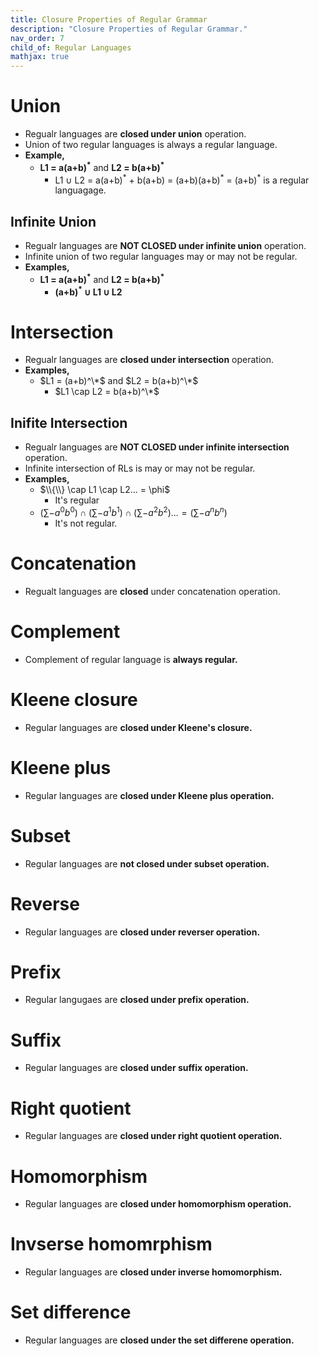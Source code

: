 ```yaml
---
title: Closure Properties of Regular Grammar
description: "Closure Properties of Regular Grammar."
nav_order: 7
child_of: Regular Languages
mathjax: true
---
```


# Union

- Regualr languages are **closed under union** operation. 
- Union of two regular languages is always a regular language.
- **Example,**
    - **L1 = a(a+b)<sup>*</sup>** and **L2 = b(a+b)<sup>*</sup>**
        - L1 ∪ L2 = a(a+b)<sup>\*</sup> + b(a+b) = (a+b)(a+b)<sup>\*</sup> = (a+b)<sup>*</sup> is a regular languagage.

## Infinite Union

- Regualr languages are **NOT CLOSED under infinite union** operation.
- Infinite union of two regular languages may or may not be regular.
- **Examples,**
    - **L1 = a(a+b)<sup>*</sup>** and **L2 = b(a+b)<sup>*</sup>**
        - **(a+b)<sup>\*</sup> ∪ L1 ∪ L2**

# Intersection

- Regualr languages are **closed under intersection** operation.
- **Examples,**
    - $L1 = (a+b)^\*$ and $L2 = b(a+b)^\*$
        - $L1 \cap L2 = b(a+b)^\*$


## Inifite Intersection

- Regualr languages are **NOT CLOSED under infinite intersection** operation.
- Infinite intersection of RLs is may or may not be regular.
- **Examples,**
    - $\\{\\} \cap L1 \cap L2... = \phi$
        - It's regular
    - $(\sum - a^0b^0) \cap (\sum - a^1b^1) \cap (\sum - a^2b^2) ... = (\sum - a^nb^n)$
        - It's not regular.

# Concatenation

- Regualt languages are **closed** under concatenation operation.

# Complement

- Complement of regular language is **always regular.**

# Kleene closure

- Regular languages are **closed under Kleene's closure.**

# Kleene plus

- Regular languages are **closed under Kleene plus operation.**

# Subset

- Regular languages are **not closed under subset operation.**

# Reverse

- Regular languages are **closed under reverser operation.**

# Prefix

- Regular langugaes are **closed under prefix operation.**

# Suffix

- Regular languages are **closed under suffix operation.**

# Right quotient

- Regular languages are **closed under right quotient operation.**

# Homomorphism

- Regular languages are **closed under homomorphism operation.**

# Invserse homomrphism

- Regular languages are **closed under inverse homomorphism.**

# Set difference

- Regular languages are **closed under the set differene operation.**